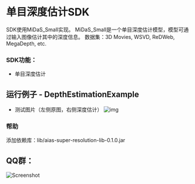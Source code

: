 # 单目深度估计SDK
SDK使用MiDaS_Small实现。
MiDaS_Small是一个单目深度估计模型，模型可通过输入图像估计其中的深度信息。
数据集：3D Movies, WSVD, ReDWeb, MegaDepth, etc.           
                
### SDK功能：
-  单目深度估计

## 运行例子 - DepthEstimationExample
- 测试图片（左侧原图，右侧深度估计）
![img](https://djl-model.oss-cn-hongkong.aliyuncs.com/AIAS/depth_estimation_sdk/depth.png)

### 帮助 
添加依赖库：lib/aias-super-resolution-lib-0.1.0.jar

## QQ群：
![Screenshot](https://djl-model.oss-cn-hongkong.aliyuncs.com/AIAS/OCR/OCR_QQ.png)
